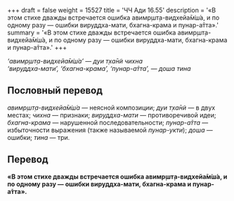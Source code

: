 +++
draft = false
weight = 15527
title = 'ЧЧ Ади 16.55'
description = '«В этом стихе дважды встречается ошибка авимр̣шт̣а-видхейа̄м̇ш́а, и по одному разу — ошибки вируддха-мати, бхагна-крама и пунар-а̄тта».'
summary = '«В этом стихе дважды встречается ошибка авимр̣шт̣а-видхейа̄м̇ш́а, и по одному разу — ошибки вируддха-мати, бхагна-крама и пунар-а̄тта».'
+++

_‘авимр̣шт̣а-видхейа̄м̇ш́а’ — дуи т̣ха̄н̃и чихна  
‘вируддха-мати’, ‘бхагна-крама’, ‘пунар-а̄тта’, — доша тина_

## Пословный перевод

_авимр̣шт̣а_\-_видхейа̄м̇ш́а_ — неясной композиции; _дуи_ _т̣ха̄н̃и_ — в двух местах; _чихна_ — признаки; _вируддха_\-_мати_ — противоречивой идеи; _бхагна_\-_крама_ — нарушенной последовательности; _пунар_\-_а̄тта_ — избыточности выражения (также называемой _пунар-укти_); _доша_ — ошибки; _тина_ — три.

## Перевод

**«В этом стихе дважды встречается ошибка авимр̣шт̣а-видхейа̄м̇ш́а, и по одному разу — ошибки вируддха-мати, бхагна-крама и пунар-а̄тта».**

